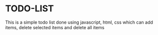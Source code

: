 # TODO-LIST
This is a simple todo list done using javascript, html, css which can add items, delete selected items and delete all items
